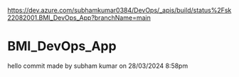 https://dev.azure.com/subhamkumar0384/DevOps/_apis/build/status%2Fsk22082001.BMI_DevOps_App?branchName=main
# BMI_DevOps_App
hello commit made by subham kumar on 28/03/2024 8:58pm
